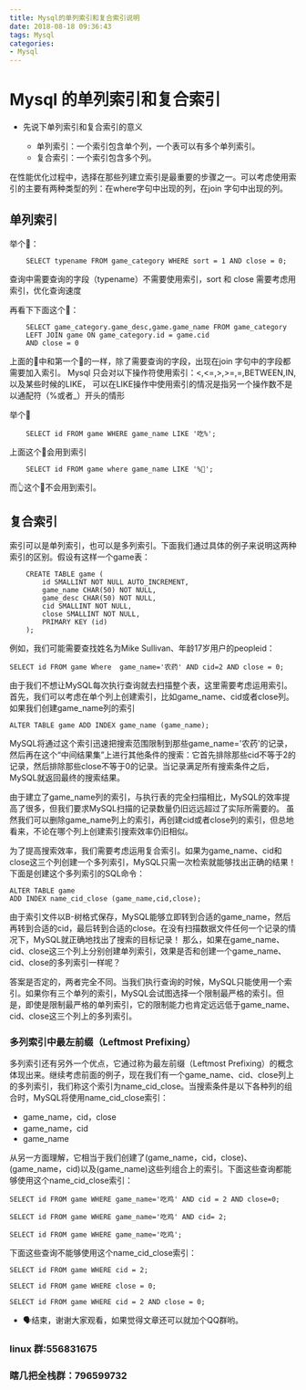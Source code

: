 ```yaml
---
title: Mysql的单列索引和复合索引说明
date: 2018-08-18 09:36:43
tags: Mysql
categories:
- Mysql
---
```

# Mysql 的单列索引和复合索引

- 先说下单列索引和复合索引的意义

    - 单列索引：一个索引包含单个列，一个表可以有多个单列索引。
    - 复合索引：一个索引包含多个列。

在性能优化过程中，选择在那些列建立索引是最重要的步骤之一。可以考虑使用索引的主要有两种类型的列：在where字句中出现的列，在join 字句中出现的列。
## 单列索引

举个🌰：

```
    SELECT typename FROM game_category WHERE sort = 1 AND close = 0;

```
查询中需要查询的字段（typename）不需要使用索引，sort 和 close 需要考虑用索引，优化查询速度

再看下下面这个🌰：

```
    SELECT game_category.game_desc,game.game_name FROM game_category
    LEFT JOIN game ON game_category.id = game.cid
    AND close = 0
```
上面的🌰中和第一个🌰的一样，除了需要查询的字段，出现在join 字句中的字段都需要加入索引。
Mysql 只会对以下操作符使用索引：<,<=,>,>=,=,BETWEEN,IN,以及某些时候的LIKE，
可以在LIKE操作中使用索引的情况是指另一个操作数不是以通配符（%或者_）开头的情形

举个🌰
```
    SELECT id FROM game WHERE game_name LIKE '吃%';
```
上面这个🌰会用到索引
```
    SELECT id FROM game where game_name LIKE '%🐔';
```
而👆这个🌰不会用到索引。

## 复合索引

索引可以是单列索引，也可以是多列索引。下面我们通过具体的例子来说明这两种索引的区别。假设有这样一个game表：

```
    CREATE TABLE game (
        id SMALLINT NOT NULL AUTO_INCREMENT,
        game_name CHAR(50) NOT NULL,
        game_desc CHAR(50) NOT NULL,
        cid SMALLINT NOT NULL,
        close SMALLINT NOT NULL,
        PRIMARY KEY (id)
    );
```
例如，我们可能需要查找姓名为Mike Sullivan、年龄17岁用户的peopleid：
```
SELECT id FROM game Where  game_name='农药' AND cid=2 AND close = 0;
```

由于我们不想让MySQL每次执行查询就去扫描整个表，这里需要考虑运用索引。
首先，我们可以考虑在单个列上创建索引，比如game_name、cid或者close列。如果我们创建game_name列的索引
```
ALTER TABLE game ADD INDEX game_name (game_name);
```
MySQL将通过这个索引迅速把搜索范围限制到那些game_name='农药'的记录，然后再在这个“中间结果集”上进行其他条件的搜索：它首先排除那些cid不等于2的记录，然后排除那些close不等于0的记录。当记录满足所有搜索条件之后，MySQL就返回最终的搜索结果。

由于建立了game_name列的索引，与执行表的完全扫描相比，MySQL的效率提高了很多，但我们要求MySQL扫描的记录数量仍旧远远超过了实际所需要的。
虽然我们可以删除game_name列上的索引，再创建cid或者close列的索引，但总地看来，不论在哪个列上创建索引搜索效率仍旧相似。

为了提高搜索效率，我们需要考虑运用复合索引。如果为game_name、cid和close这三个列创建一个多列索引，MySQL只需一次检索就能够找出正确的结果！下面是创建这个多列索引的SQL命令：

```
ALTER TABLE game
ADD INDEX name_cid_close (game_name,cid,close);
```

由于索引文件以B-树格式保存，MySQL能够立即转到合适的game_name，然后再转到合适的cid，最后转到合适的close。在没有扫描数据文件任何一个记录的情况下，MySQL就正确地找出了搜索的目标记录！
那么，如果在game_name、cid、close这三个列上分别创建单列索引，效果是否和创建一个game_name、cid、close的多列索引一样呢？

答案是否定的，两者完全不同。当我们执行查询的时候，MySQL只能使用一个索引。如果你有三个单列的索引，MySQL会试图选择一个限制最严格的索引。但是，即使是限制最严格的单列索引，它的限制能力也肯定远远低于game_name、cid、close这三个列上的多列索引。
### 多列索引中最左前缀（Leftmost Prefixing）

多列索引还有另外一个优点，它通过称为最左前缀（Leftmost Prefixing）的概念体现出来。继续考虑前面的例子，现在我们有一个game_name、cid、close列上的多列索引，我们称这个索引为name_cid_close。当搜索条件是以下各种列的组合时，MySQL将使用name_cid_close索引：

- game_name，cid，close
- game_name，cid
- game_name

从另一方面理解，它相当于我们创建了(game_name，cid，close)、(game_name，cid)以及(game_name)这些列组合上的索引。下面这些查询都能够使用这个name_cid_close索引：
```
SELECT id FROM game WHERE game_name='吃鸡' AND cid = 2 AND close=0;

SELECT id FROM game WHERE game_name='吃鸡' AND cid= 2;

SELECT id FROM game WHERE game_name='吃鸡';

```

下面这些查询不能够使用这个name_cid_close索引：
```
SELECT id FROM game WHERE cid = 2;

SELECT id FROM game WHERE close = 0;

SELECT id FROM game WHERE cid = 2 AND close = 0;
```

- 🗣结束，谢谢大家观看，如果觉得文章还可以就加个QQ群哟。
### linux 群:556831675
### 瞎几把全栈群：796599732